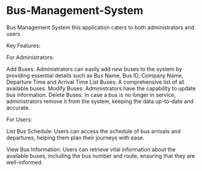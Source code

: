 # Bus-Management-System
Bus Management System this application caters to both administrators and users

Key Features:

For Administrators:

Add Buses: Administrators can easily add new buses to the system by providing essential details such as Bus Name, Bus ID, Company Name, Departure Time and Arrival Time
List Buses: A comprehensive list of all available buses.
Modify Buses: Administrators have the capability to update bus information.
Delete Buses: In case a bus is no longer in service, administrators remove it from the system, keeping the data up-to-date and accurate.



For Users:

List Bus Schedule: Users can access the schedule of bus arrivals and departures, helping them plan their journeys with ease.

View Bus Information: Users can retrieve vital information about the available buses, including the bus number and route, ensuring that they are well-informed.

